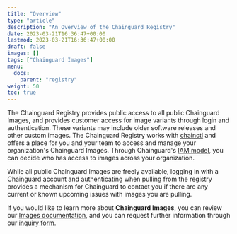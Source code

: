 ```yaml
---
title: "Overview"
type: "article"
description: "An Overview of the Chainguard Registry"
date: 2023-03-21T16:36:47+00:00
lastmod: 2023-03-21T16:36:47+00:00
draft: false
images: []
tags: ["Chainguard Images"]
menu:
  docs:
    parent: "registry"
weight: 50
toc: true
---
```


The Chainguard Registry provides public access to all public Chainguard Images, and provides customer access for image variants through login and authentication. These variants may include older software releases and other custom images. The Chainguard Registry works with [chainctl](/chainguard/chainguard-enforce/how-to-install-chainctl/) and offers a place for you and your team to access and manage your organization's Chainguard Images. Through Chainguard's [IAM model](/chainguard/chainguard-enforce/chainguard-enforce-kubernetes/overview-of-enforce-iam-model/), you can decide who has access to images across your organization. 

While all public Chainguard Images are freely available, logging in with a Chainguard account and authenticating when pulling from the registry provides a mechanism for Chainguard to contact you if there are any current or known upcoming issues with images you are pulling.

If you would like to learn more about **Chainguard Images**, you can review our [Images documentation](/chainguard/chainguard-images/overview/), and you can request further information through our [inquiry form](https://www.chainguard.dev/get-demo?utm_source=docs).
